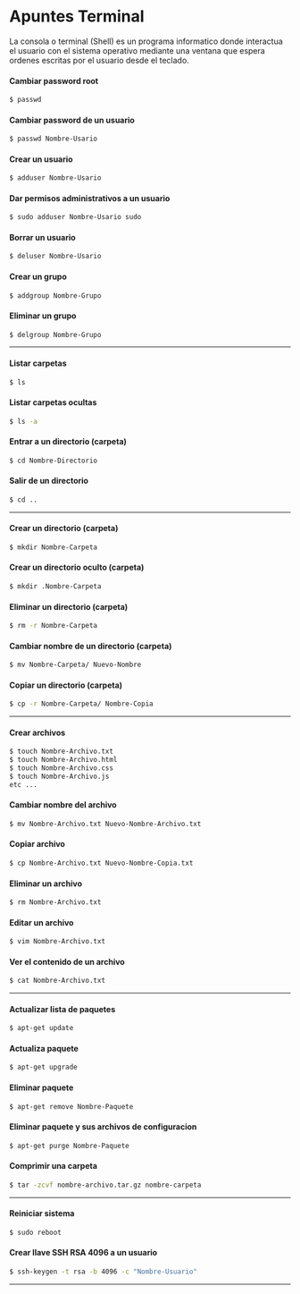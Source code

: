 # Apuntes Terminal

La consola o terminal (Shell) es un programa informatico donde interactua el usuario con el sistema operativo mediante una ventana que espera ordenes escritas por el usuario desde el teclado.

#### Cambiar password root
```sh
$ passwd
```
#### Cambiar password de un usuario
```sh
$ passwd Nombre-Usario
```
#### Crear un usuario
```sh
$ adduser Nombre-Usario
```
#### Dar permisos administrativos a un usuario
```sh
$ sudo adduser Nombre-Usario sudo
```
#### Borrar un usuario
```sh
$ deluser Nombre-Usario
```
#### Crear un grupo
```sh
$ addgroup Nombre-Grupo
```
#### Eliminar un grupo
```sh
$ delgroup Nombre-Grupo
```
----
#### Listar carpetas
```sh
$ ls
```
#### Listar carpetas ocultas
```sh
$ ls -a
```
#### Entrar a un directorio (carpeta)
```sh
$ cd Nombre-Directorio
```
#### Salir de un directorio
```sh
$ cd ..
```
---
#### Crear un directorio (carpeta)
```sh
$ mkdir Nombre-Carpeta
```
#### Crear un directorio oculto (carpeta)
```sh
$ mkdir .Nombre-Carpeta
```
#### Eliminar un directorio (carpeta)
```sh
$ rm -r Nombre-Carpeta
```

#### Cambiar nombre de un directorio (carpeta)
```sh
$ mv Nombre-Carpeta/ Nuevo-Nombre 
```
#### Copiar un directorio (carpeta)
```sh
$ cp -r Nombre-Carpeta/ Nombre-Copia 
```

---

#### Crear archivos
```sh
$ touch Nombre-Archivo.txt 
$ touch Nombre-Archivo.html
$ touch Nombre-Archivo.css
$ touch Nombre-Archivo.js  
etc ... 
```

#### Cambiar nombre del archivo
```sh
$ mv Nombre-Archivo.txt Nuevo-Nombre-Archivo.txt
```
#### Copiar archivo
```sh
$ cp Nombre-Archivo.txt Nuevo-Nombre-Copia.txt
```
#### Eliminar un archivo
```sh
$ rm Nombre-Archivo.txt 
```
#### Editar un archivo
```sh
$ vim Nombre-Archivo.txt 
```
#### Ver el contenido de un archivo
```sh
$ cat Nombre-Archivo.txt 
```
---
#### Actualizar lista de paquetes
```sh
$ apt-get update
```
#### Actualiza paquete
```sh
$ apt-get upgrade 
```
#### Eliminar paquete
```sh
$ apt-get remove Nombre-Paquete
```
#### Eliminar paquete y sus archivos de configuracion
```sh
$ apt-get purge Nombre-Paquete
```

#### Comprimir una carpeta
```sh
$ tar -zcvf nombre-archivo.tar.gz nombre-carpeta
```

---

#### Reiniciar sistema
```sh
$ sudo reboot
```

#### Crear llave SSH RSA 4096 a un usuario
```sh
$ ssh-keygen -t rsa -b 4096 -c "Nombre-Usuario"
```

--- 
















